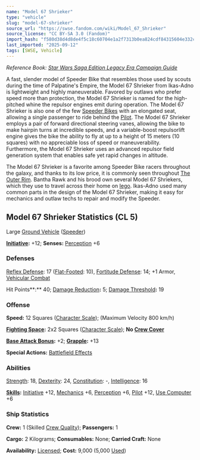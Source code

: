 ```yaml
---
name: "Model 67 Shrieker"
type: "vehicle"
slug: "model-67-shrieker"
source_url: "https://swse.fandom.com/wiki/Model_67_Shrieker"
source_license: "CC BY-SA 3.0 (Fandom)"
import_hash: "f580d38d4d8de4f5c18c60704e1a2f7313b0ea824cdf84315604e332ce83713e"
last_imported: "2025-09-12"
tags: [SWSE, Vehicle]
---
```

*Reference Book: [Star Wars Saga Edition Legacy Era Campaign Guide](https://swse.fandom.com/wiki/Star_Wars_Saga_Edition_Legacy_Era_Campaign_Guide)*

A fast, slender model of Speeder Bike that resembles those used by scouts during the time of Palpatine's Empire, the Model 67 Shrieker from Ikas-Adno is lightweight and highly maneuverable. Favored by outlaws who prefer speed more than protection, the Model 67 Shrieker is named for the high-pitched whine the repulsor engines emit during operation. The Model 67 Shrieker is also one of the few [Speeder Bikes](https://swse.fandom.com/wiki/Speeder_Bikes) with an elongated seat, allowing a single passenger to ride behind the [Pilot](https://swse.fandom.com/wiki/Pilot_(Vehicle_Combat)). The Model 67 Shrieker employs a pair of forward directional steering vanes, allowing the bike to make hairpin turns at incredible speeds, and a variable-boost repulsorlift engine gives the bike the ability to fly at up to a height of 15 meters (10 squares) with no appreciable loss of speed or maneuverability. Furthermore, the Model 67 Shrieker uses an advanced repulsor field generation system that enables safe yet rapid changes in altitude. 

The Model 67 Shrieker is a favorite among Speeder Bike racers throughout the galaxy, and thanks to its low price, it is commonly seen throughout [The Outer Rim](https://swse.fandom.com/wiki/The_Outer_Rim). Bantha Rawk and his brood own several Model 67 Shriekers, which they use to travel across their home on [Iego](https://swse.fandom.com/wiki/Iego). Ikas-Adno used many common parts in the design of the Model 67 Shrieker, making it easy for mechanics and outlaw techs to repair and modify the Speeder. 

## Model 67 Shrieker Statistics (CL 5)
Large [Ground Vehicle](https://swse.fandom.com/wiki/Ground_Vehicle) ([Speeder](https://swse.fandom.com/wiki/Speeder))

**[Initiative](https://swse.fandom.com/wiki/Initiative):** +12; **Senses:** [Perception](https://swse.fandom.com/wiki/Perception) +6
### Defenses
[Reflex Defense](https://swse.fandom.com/wiki/Reflex_Defense_(Vehicles)): 17 ([Flat-Footed](https://swse.fandom.com/wiki/Flat-Footed): 10), [Fortitude Defense](https://swse.fandom.com/wiki/Fortitude_Defense_(Vehicles)): 14; +1 Armor, [Vehicular Combat](https://swse.fandom.com/wiki/Vehicular_Combat)

Hit Points**:** 40; [Damage Reduction](https://swse.fandom.com/wiki/Damage_Reduction)**:** 5; [Damage Threshold](https://swse.fandom.com/wiki/Damage_Threshold)**:** 19
### Offense
**Speed:** 12 Squares ([Character Scale](https://swse.fandom.com/wiki/Character_Scale)); (Maximum Velocity 800 km/h)

**[Fighting Space](https://swse.fandom.com/wiki/Fighting_Space):** 2x2 Squares ([Character Scale](https://swse.fandom.com/wiki/Character_Scale)); **No [Crew Cover](https://swse.fandom.com/wiki/Crew_Cover)**

**[Base Attack Bonus](https://swse.fandom.com/wiki/Base_Attack_Bonus):** +2; **[Grapple](https://swse.fandom.com/wiki/Grapple):** +13

**Special Actions:** [Battlefield Effects](https://swse.fandom.com/wiki/Battlefield_Effects)
### Abilities
[Strength](https://swse.fandom.com/wiki/Strength): 18, [Dexterity](https://swse.fandom.com/wiki/Dexterity): 24, [Constitution](https://swse.fandom.com/wiki/Constitution): -, [Intelligence](https://swse.fandom.com/wiki/Intelligence): 16

**[Skills](https://swse.fandom.com/wiki/Skills):** [Initiative](https://swse.fandom.com/wiki/Initiative) +12, [Mechanics](https://swse.fandom.com/wiki/Mechanics) +6, [Perception](https://swse.fandom.com/wiki/Perception) +6, [Pilot](https://swse.fandom.com/wiki/Pilot) +12, [Use Computer](https://swse.fandom.com/wiki/Use_Computer) +6
### Ship Statistics
**Crew:** 1 (Skilled [Crew Quality](https://swse.fandom.com/wiki/Crew_Quality)); **Passengers:** 1

**Cargo:** 2 Kilograms; **Consumables:** None; **Carried Craft:** None

**Availability:** [Licensed](https://swse.fandom.com/wiki/Licensed); **Cost:** 9,000 (5,000 [Used](https://swse.fandom.com/wiki/Used))